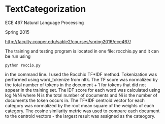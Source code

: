 # TextCategorization

ECE 467 Natural Language Processing
 
Spring 2015 

http://faculty.cooper.edu/sable2/courses/spring2016/ece467/

The training and testing program is located in one file: rocchio.py and it can be run using 
```
python roccio.py 
```
in the command line.  I used the Rocchio TF\*IDF method.  Tokenization was performed using  word_tokenize from nltk.  The TF score was normalized by the total number of tokens in the document + 1 for tokens that did not appear in the training set.  The IDF score for each word was calculated using log N/Ni where N is the total number of documents and Ni is the number of documents the token occurs in.  The TF*IDF centroid vector for each category was normalized by the root mean square of the weights of each category. The cosine similarity metric was used to compare each document to the centroid vectors - the largest result was assigned as the cateogory. 
